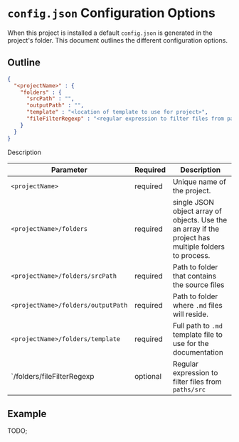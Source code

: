 # `config.json` Configuration Options

When this project is installed a default `config.json` is generated in the project's folder. This document outlines the different configuration options.

## Outline

```json
{
  "<projectName>" : {
    "folders" : {
      "srcPath" : "",
      "outputPath" : "",
      "template" : "<location of template to use for project>",
      "fileFilterRegexp" : "<regular expression to filter files from paths.src>"
    }
  }
}
```

Description

Parameter | Required | Description
--- | --- | ---
`<projectName>` | required | Unique name of the project.
`<projectName>/folders` | required | single JSON object array of objects. Use the an array if the project has multiple folders to process.
`<projectName>/folders/srcPath` | required | Path to folder that contains the source files
`<projectName>/folders/outputPath` | required | Path to folder where `.md` files will reside.
`<projectName>/folders/template` | required | Full path to `.md` template file to use for the documentation
`<projectName>/folders/fileFilterRegexp | optional | Regular expression to filter files from `paths/src`

## Example

TODO;
